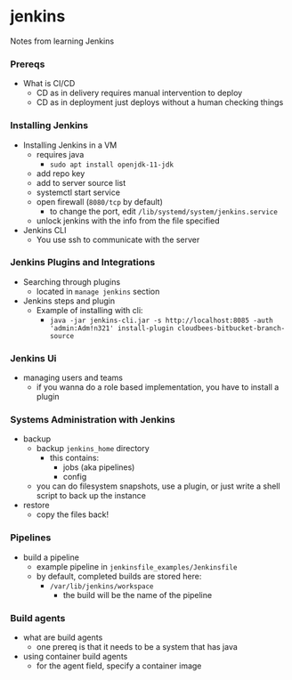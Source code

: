# jenkins
Notes from learning Jenkins
### Prereqs
- What is CI/CD
    - CD as in delivery requires manual intervention to deploy
    - CD as in deployment just deploys without a human checking things
### Installing Jenkins
- Installing Jenkins in a VM
    - requires java
        - `sudo apt install openjdk-11-jdk`
    - add repo key
    - add to server source list 
    - systemctl start service
    - open firewall (`8080/tcp` by default)
        - to change the port, edit `/lib/systemd/system/jenkins.service `
    - unlock jenkins with the info from the file specified
- Jenkins CLI
    - You use ssh to communicate with the server
### Jenkins Plugins and Integrations
- Searching through plugins
    - located in `manage jenkins` section
- Jenkins steps and plugin
    - Example of installing with cli:
        - `java -jar jenkins-cli.jar -s http://localhost:8085 -auth 'admin:Adm!n321' install-plugin cloudbees-bitbucket-branch-source`
### Jenkins Ui
- managing users and teams
    - if you wanna do a role based implementation, you have to install a plugin
### Systems Administration with Jenkins
- backup
    - backup `jenkins_home` directory
        - this contains:
            - jobs (aka pipelines)
            - config
    - you can do filesystem snapshots, use a plugin, or just write a shell script to back up the instance
- restore
    - copy the files back!
### Pipelines
- build a pipeline
    - example pipeline in `jenkinsfile_examples/Jenkinsfile`
    - by default, completed builds are stored here:
        - `/var/lib/jenkins/workspace`
            - the build will be the name of the pipeline
### Build agents
- what are build agents
    - one prereq is that it needs to be a system that has java
- using container build agents
    - for the agent field, specify a container image